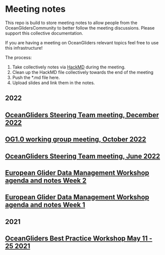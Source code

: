 # Meeting notes

This repo is build to store meeting notes to allow people from the OceanGlidersCommunity to better follow the meeting discussions. 
Please support this collective documentation.

If you are having a meeting on OceanGliders relevant topics feel free to use this infrastructure! 

The process: 
1) Take collectively notes via [HackMD](https://hackmd.io) during the meeting. 
2) Clean up the HackMD file collectively towards the end of the meeting
3) Push the *.md file here.
4) Upload slides and link them in the notes.

## 2022
## [OceanGliders Steering Team meeting, December 2022](https://github.com/OceanGlidersCommunity/meeting_notes/blob/main/2022/OceanGliders%20Steering%20Team%20Meeting%20-%20December%202022.md)

## [OG1.0 working group meeting, October 2022](https://github.com/OceanGlidersCommunity/meeting_notes/blob/main/2022/20221014%20-%20OG1.0%20meeting.md)

## [OceanGliders Steering Team meeting, June 2022](https://github.com/OceanGlidersCommunity/meeting_notes/blob/main/2022/OceanGliders%20Steering%20Team%20meeting%20notes.md)

## [European Glider Data Management Workshop agenda and notes Week 2](https://github.com/OceanGlidersCommunity/meeting_notes/blob/main/2022/European%20Glider%20Data%20Management%20Workshop%20Agenda%20Week%202.md)

## [European Glider Data Management Workshop agenda and notes Week 1](https://github.com/OceanGlidersCommunity/meeting_notes/blob/main/2022/European%20Glider%20Data%20Management%20Workshop%20Agenda%20Week%201.md) 

## 2021

## [OceanGliders Best Practice Workshop May 11 - 25 2021](https://github.com/OceanGlidersCommunity/meeting_notes/blob/main/2021/2021_05_11-25_OG_BP_workshop.md)

